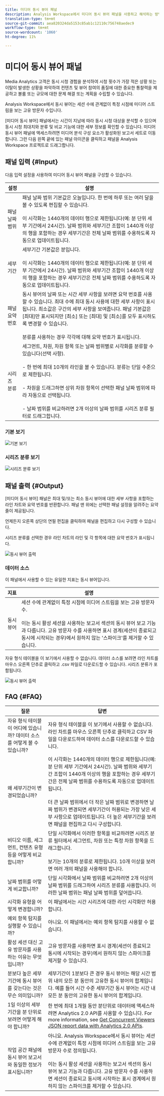 ```yaml
---
title: 미디어 동시 뷰어 패널
description: Analysis Workspace에서 미디어 동시 뷰어 패널을 사용하고 해석하는 방법
translation-type: tm+mt
source-git-commit: aea820324da5153c85ab1c12110c756748aedec9
workflow-type: tm+mt
source-wordcount: '1060'
ht-degree: 11%

---
```



# 미디어 동시 뷰어 패널

Media Analytics 고객은 동시 시청 경험을 분석하여 시청 횟수가 가장 적은 상황 또는 이탈이 발생한 상황을 파악하여 컨텐츠 및 뷰어 참여의 품질에 대한 중요한 통찰력을 제공하고 볼륨 또는 규모에 대한 문제 해결 또는 계획을 수립할 수 있습니다.

Analysis Workspace에서 동시 뷰어는 세션 수에 관계없이 특정 시점에 미디어 스트림을 보는 고유 방문자 수입니다.

[미디어 동시 뷰어] 패널에서는 시간이 지남에 따라 동시 시청 대상을 분석할 수 있으며 동시 시청 최대치와 분류 및 비교 기능에 대한 세부 정보를 확인할 수 있습니다.  미디어 동시 뷰어 패널에 액세스하려면 미디어 분석 구성 요소가 활성화된 보고서 세트로 이동합니다. 그런 다음 왼쪽 끝에 있는 패널 아이콘을 클릭하고 패널을 Analysis Workspace 프로젝트로 드래그합니다.

## 패널 입력 {#Input}

다음 입력 설정을 사용하여 미디어 동시 뷰어 패널을 구성할 수 있습니다.

| 설정 | 설명 |
|---|---|
| 패널 날짜 범위 | 패널 날짜 범위 기본값은 오늘입니다.  한 번에 하루 또는 여러 달을 볼 수 있도록 편집할 수 있습니다. <br> <br>이 시각화는 1440개의 데이터 행으로 제한됩니다(예: 분 단위 세부 기간에서 24시간).  날짜 범위와 세부기간 조합이 1440개 이상의 행을 포함하는 경우 세부기간은 전체 날짜 범위를 수용하도록 자동으로 업데이트됩니다. |
| 세부기간 | 세부기간 기본값은 분입니다. <br> <br>이 시각화는 1440개의 데이터 행으로 제한됩니다(예: 분 단위 세부 기간에서 24시간).  날짜 범위와 세부기간 조합이 1440개 이상의 행을 포함하는 경우 세부기간은 전체 날짜 범위를 수용하도록 자동으로 업데이트됩니다. |
| 패널 요약 번호 | 동시 뷰어의 날짜 또는 시간 세부 사항을 보려면 요약 번호를 사용할 수 있습니다. 최대 수에 최대 동시 사용에 대한 세부 사항이 표시됩니다. 최소값은 구간의 세부 사항을 보여줍니다.  패널 기본값은 [최대]만 표시되지만 [최소] 또는 [최대] 및 [최소]를 모두 표시하도록 변경할 수 있습니다.<br><br>분류를 사용하는 경우 각각에 대해 요약 번호가 표시됩니다. |
| 시리즈 분류 | 세그먼트, 차원, 차원 항목 또는 날짜 범위별로 시각화를 분류할 수 있습니다(선택 사항). <br><br>- 한 번에 최대 10개의 라인을 볼 수 있습니다. 분류는 단일 수준으로 제한됩니다.<br><br>- 차원을 드래그하면 상위 차원 항목이 선택한 패널 날짜 범위에 따라 자동으로 선택됩니다.<br><br>- 날짜 범위를 비교하려면 2개 이상의 날짜 범위를 시리즈 분류 필터로 드래그합니다. |

### 기본 보기

![기본 보기](assets/concurrent-viewers-default.png)


### 시리즈 분류 보기

![시리즈 분류 보기](assets/concurrent-viewers-series-breakdown.png)

## 패널 출력 {#Output}

[미디어 동시 뷰어] 패널은 최대 및/또는 최소 동시 뷰어에 대한 세부 사항을 포함하는 라인 차트와 요약 번호를 반환합니다.  패널 맨 위에는 선택한 패널 설정을 알려주는 요약 줄이 제공됩니다.

언제든지 오른쪽 상단의 연필 편집을 클릭하여 패널을 편집하고 다시 구성할 수 있습니다.

시리즈 분류를 선택한 경우 라인 차트의 라인 및 각 항목에 대한 요약 번호가 표시됩니다.

![동시 뷰어 출력](assets/concurrent-viewers-output.png)

### 데이터 소스

이 패널에서 사용할 수 있는 유일한 지표는 동시 뷰어입니다.

| 지표 | 설명 |
|---|---|
| 동시 뷰어 | 세션 수에 관계없이 특정 시점에 미디어 스트림을 보는 고유 방문자 수.<br><br>이는 동시 활성 세션을 사용하는 보고서 섹션의 동시 뷰어 보고 기능과 다릅니다.  고유 방문자 수를 사용하면 표시 경계(세션이 종료되고 동시에 시작되는 경우)에서 원하지 않는 &#39;스파이크&#39;를 제거할 수 있습니다. |

자유 형식 테이블을 이 보기에서 사용할 수 없습니다.  데이터 소스를 보려면 라인 차트를 마우스 오른쪽 단추로 클릭하고 .csv 파일로 다운로드할 수 있습니다.  시리즈 분류가 포함됩니다.


![동시 뷰어 출력](assets/concurrent-viewers-download-csv.png)

## FAQ {#FAQ}

| 질문 | 답변 |
|---|---|
| 자유 형식 테이블이 어디에 있습니까? 데이터 소스를 어떻게 볼 수 있습니까? | 자유 형식 테이블을 이 보기에서 사용할 수 없습니다.  라인 차트를 마우스 오른쪽 단추로 클릭하고 CSV 파일을 다운로드하여 데이터 소스를 다운로드할 수 있습니다. |
| 왜 세부기간이 변경되었습니까? | 이 시각화는 1440개의 데이터 행으로 제한됩니다(예: 분 단위 세부 기간에서 24시간).  날짜 범위와 세부기간 조합이 1440개 이상의 행을 포함하는 경우 세부기간은 전체 날짜 범위를 수용하도록 자동으로 업데이트됩니다.<br><br>더 큰 날짜 범위에서 더 작은 날짜 범위로 변경하면 날짜 범위가 변경되면 세부기간이 허용되는 가장 낮은 세부 사항으로 업데이트됩니다. 더 높은 세부기간을 보려면 패널을 편집하고 다시 구성합니다. |
| 비디오 이름, 세그먼트, 컨텐츠 유형 등을 어떻게 비교합니까? | 단일 시각화에서 이러한 항목을 비교하려면 시리즈 분류 필터에서 세그먼트, 차원 또는 특정 차원 항목을 드래그합니다.<br><br>보기는 10개의 분류로 제한됩니다.  10개 이상을 보려면 여러 개의 패널을 사용해야 합니다. |
| 날짜 범위를 어떻게 비교합니까? | 단일 시각화에서 날짜 범위를 비교하려면 2개 이상의 날짜 범위를 드래그하여 시리즈 분류를 사용합니다.  이러한 날짜 범위는 패널 날짜 범위를 덮어씁니다. |
| 시각화 유형을 어떻게 변경합니까? | 이 패널에서는 시간 시리즈에 대한 라인 시각화만 허용합니다. |
| 예외 항목 탐지를 실행할 수 있습니까? | 아니요.  이 패널에서는 예외 항목 탐지를 사용할 수 없습니다. |
| 활성 세션 대신 고유 방문자를 사용하는 이유는 무엇입니까? | 고유 방문자를 사용하면 표시 경계(세션이 종료되고 동시에 시작되는 경우)에서 원하지 않는 스파이크를 제거할 수 있습니다. |
| 분보다 높은 세부기간에 동시 뷰어를 갖는다는 것은 무슨 의미입니까? | 세부기간이 1분보다 큰 경우 동시 뷰어는 해당 시간 범위 내의 모든 분 동안의 고유한 동시 뷰어의 합계입니다.  예를 들어 시간 수준 세부기간 동시 뷰어는 시간 내 모든 분 동안의 고유한 동시 뷰어의 합계입니다. |
| 1일 이상의 세부기간을 분 단위로 보려면 어떻게 해야 합니까? | 한 번에 최대 1개월 동안 분단위로 데이터에 액세스하려면 Analytics 2.0 API를 사용할 수 있습니다. For more information, see [Get Concurrent Viewers JSON report data with Analytics 2.0 APIs](https://docs.adobe.com/content/help/en/media-analytics/using/media-reports/media-default-reports/get-concurrent-json20.html). |
| 작업 공간 패널에 동시 뷰어 보고서와 동일한 정보가 표시됩니까? | 아니요.  Analysis Workspace에서 동시 뷰어는 세션 수에 관계없이 특정 시점에 미디어 스트림을 보는 고유 방문자 수로 정의됩니다.<br><br>이는 동시 활성 세션을 사용하는 보고서 섹션의 동시 뷰어 보고 기능과 다릅니다.  고유 방문자 수를 사용하면 세션이 종료되고 동시에 시작하는 표시 경계에서 원하지 않는 스파이크를 제거할 수 있습니다. |

<!-- For more information about Media Concurrent Viewers, visit [MA doc page]( https://url). -->

